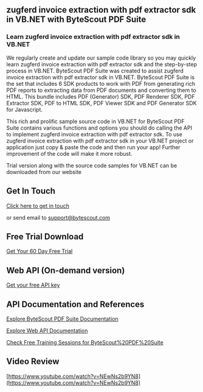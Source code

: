 ## zugferd invoice extraction with pdf extractor sdk in VB.NET with ByteScout PDF Suite

### Learn zugferd invoice extraction with pdf extractor sdk in VB.NET

We regularly create and update our sample code library so you may quickly learn zugferd invoice extraction with pdf extractor sdk and the step-by-step process in VB.NET. ByteScout PDF Suite was created to assist zugferd invoice extraction with pdf extractor sdk in VB.NET. ByteScout PDF Suite is the set that includes 6 SDK products to work with PDF from generating rich PDF reports to extracting data from PDF documents and converting them to HTML. This bundle includes PDF (Generator) SDK, PDF Renderer SDK, PDF Extractor SDK, PDF to HTML SDK, PDF Viewer SDK and PDF Generator SDK for Javascript.

This rich and prolific sample source code in VB.NET for ByteScout PDF Suite contains various functions and options you should do calling the API to implement zugferd invoice extraction with pdf extractor sdk. To use zugferd invoice extraction with pdf extractor sdk in your VB.NET project or application just copy & paste the code and then run your app! Further improvement of the code will make it more robust.

Trial version along with the source code samples for VB.NET can be downloaded from our website

## Get In Touch

[Click here to get in touch](https://bytescout.zendesk.com/hc/en-us/requests/new?subject=ByteScout%20PDF%20Suite%20Question)

or send email to [support@bytescout.com](mailto:support@bytescout.com?subject=ByteScout%20PDF%20Suite%20Question) 

## Free Trial Download

[Get Your 60 Day Free Trial](https://bytescout.com/download/web-installer?utm_source=github-readme)

## Web API (On-demand version)

[Get your free API key](https://pdf.co/documentation/api?utm_source=github-readme)

## API Documentation and References

[Explore ByteScout PDF Suite Documentation](https://bytescout.com/documentation/index.html?utm_source=github-readme)

[Explore Web API Documentation](https://pdf.co/documentation/api?utm_source=github-readme)

[Check Free Training Sessions for ByteScout%20PDF%20Suite](https://academy.bytescout.com/)

## Video Review

[https://www.youtube.com/watch?v=NEwNs2b9YN8](https://www.youtube.com/watch?v=NEwNs2b9YN8)